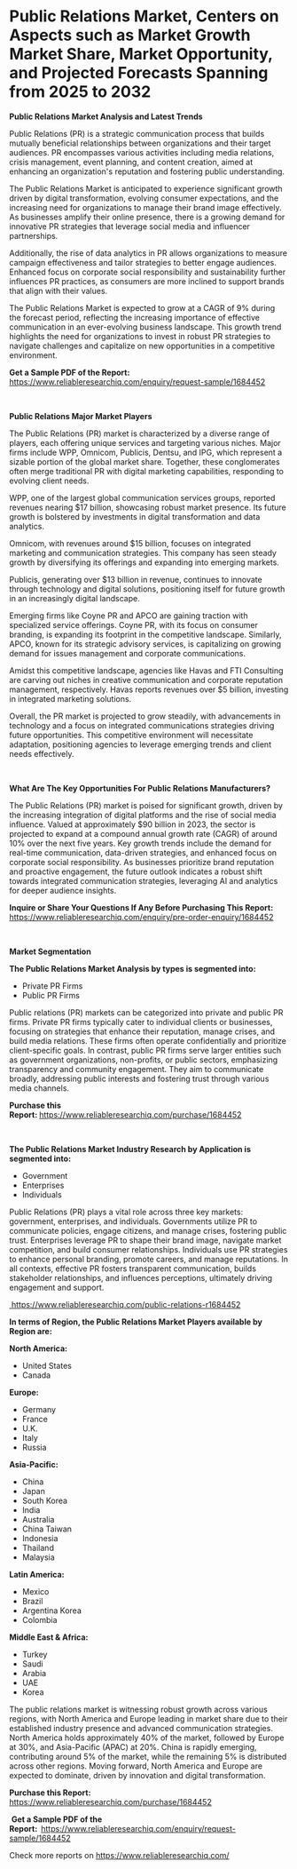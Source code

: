 <p><h1>Public Relations Market, Centers on Aspects such as Market Growth Market Share, Market Opportunity, and Projected Forecasts Spanning from 2025 to 2032</h1></p><p><strong>Public Relations Market Analysis and Latest Trends</strong></p>
<p><p>Public Relations (PR) is a strategic communication process that builds mutually beneficial relationships between organizations and their target audiences. PR encompasses various activities including media relations, crisis management, event planning, and content creation, aimed at enhancing an organization's reputation and fostering public understanding. </p><p>The Public Relations Market is anticipated to experience significant growth driven by digital transformation, evolving consumer expectations, and the increasing need for organizations to manage their brand image effectively. As businesses amplify their online presence, there is a growing demand for innovative PR strategies that leverage social media and influencer partnerships. </p><p>Additionally, the rise of data analytics in PR allows organizations to measure campaign effectiveness and tailor strategies to better engage audiences. Enhanced focus on corporate social responsibility and sustainability further influences PR practices, as consumers are more inclined to support brands that align with their values.</p><p>The Public Relations Market is expected to grow at a CAGR of 9% during the forecast period, reflecting the increasing importance of effective communication in an ever-evolving business landscape. This growth trend highlights the need for organizations to invest in robust PR strategies to navigate challenges and capitalize on new opportunities in a competitive environment.</p></p>
<p><strong>Get a Sample PDF of the Report:&nbsp;</strong> <a href="https://www.reliableresearchiq.com/enquiry/request-sample/1684452?utm_campaign=2302&utm_medium=2&utm_source=Github&utm_content=ia&utm_term=10032025&utm_id=public-relations">https://www.reliableresearchiq.com/enquiry/request-sample/1684452</a></p>
<p>&nbsp;</p>
<p><strong>Public Relations Major Market Players</strong></p>
<p><p>The Public Relations (PR) market is characterized by a diverse range of players, each offering unique services and targeting various niches. Major firms include WPP, Omnicom, Publicis, Dentsu, and IPG, which represent a sizable portion of the global market share. Together, these conglomerates often merge traditional PR with digital marketing capabilities, responding to evolving client needs.</p><p>WPP, one of the largest global communication services groups, reported revenues nearing $17 billion, showcasing robust market presence. Its future growth is bolstered by investments in digital transformation and data analytics.</p><p>Omnicom, with revenues around $15 billion, focuses on integrated marketing and communication strategies. This company has seen steady growth by diversifying its offerings and expanding into emerging markets.</p><p>Publicis, generating over $13 billion in revenue, continues to innovate through technology and digital solutions, positioning itself for future growth in an increasingly digital landscape.</p><p>Emerging firms like Coyne PR and APCO are gaining traction with specialized service offerings. Coyne PR, with its focus on consumer branding, is expanding its footprint in the competitive landscape. Similarly, APCO, known for its strategic advisory services, is capitalizing on growing demand for issues management and corporate communications.</p><p>Amidst this competitive landscape, agencies like Havas and FTI Consulting are carving out niches in creative communication and corporate reputation management, respectively. Havas reports revenues over $5 billion, investing in integrated marketing solutions. </p><p>Overall, the PR market is projected to grow steadily, with advancements in technology and a focus on integrated communications strategies driving future opportunities. This competitive environment will necessitate adaptation, positioning agencies to leverage emerging trends and client needs effectively.</p></p>
<p>&nbsp;</p>
<p><strong>What Are The Key Opportunities For Public Relations Manufacturers?</strong></p>
<p><p>The Public Relations (PR) market is poised for significant growth, driven by the increasing integration of digital platforms and the rise of social media influence. Valued at approximately $90 billion in 2023, the sector is projected to expand at a compound annual growth rate (CAGR) of around 10% over the next five years. Key growth trends include the demand for real-time communication, data-driven strategies, and enhanced focus on corporate social responsibility. As businesses prioritize brand reputation and proactive engagement, the future outlook indicates a robust shift towards integrated communication strategies, leveraging AI and analytics for deeper audience insights.</p></p>
<p><strong>Inquire or Share Your Questions If Any Before Purchasing This Report:</strong> <a href="https://www.reliableresearchiq.com/enquiry/pre-order-enquiry/1684452?utm_campaign=2302&utm_medium=2&utm_source=Github&utm_content=ia&utm_term=10032025&utm_id=public-relations">https://www.reliableresearchiq.com/enquiry/pre-order-enquiry/1684452</a></p>
<p>&nbsp;</p>
<p><strong>Market Segmentation</strong></p>
<p><strong>The Public Relations Market Analysis by types is segmented into:</strong></p>
<p><ul><li>Private PR Firms</li><li>Public PR Firms</li></ul></p>
<p><p>Public relations (PR) markets can be categorized into private and public PR firms. Private PR firms typically cater to individual clients or businesses, focusing on strategies that enhance their reputation, manage crises, and build media relations. These firms often operate confidentially and prioritize client-specific goals. In contrast, public PR firms serve larger entities such as government organizations, non-profits, or public sectors, emphasizing transparency and community engagement. They aim to communicate broadly, addressing public interests and fostering trust through various media channels.</p></p>
<p><strong>Purchase this Report:&nbsp;</strong><a href="https://www.reliableresearchiq.com/purchase/1684452?utm_campaign=2302&utm_medium=2&utm_source=Github&utm_content=ia&utm_term=10032025&utm_id=public-relations">https://www.reliableresearchiq.com/purchase/1684452</a></p>
<p>&nbsp;</p>
<p><strong>The Public Relations Market Industry Research by Application is segmented into:</strong></p>
<p><ul><li>Government</li><li>Enterprises</li><li>Individuals</li></ul></p>
<p><p>Public Relations (PR) plays a vital role across three key markets: government, enterprises, and individuals. Governments utilize PR to communicate policies, engage citizens, and manage crises, fostering public trust. Enterprises leverage PR to shape their brand image, navigate market competition, and build consumer relationships. Individuals use PR strategies to enhance personal branding, promote careers, and manage reputations. In all contexts, effective PR fosters transparent communication, builds stakeholder relationships, and influences perceptions, ultimately driving engagement and support.</p></p>
<p><a href="https://www.reliableresearchiq.com/public-relations-r1684452?utm_campaign=2302&utm_medium=2&utm_source=Github&utm_content=ia&utm_term=10032025&utm_id=public-relations">&nbsp;https://www.reliableresearchiq.com/public-relations-r1684452</a></p>
<p><strong>In terms of Region, the Public Relations Market Players available by Region are:</strong></p>
<p>
    <p> <strong> North America: </strong>
        <ul>
            <li>United States</li>
            <li>Canada</li>
        </ul>
        </p> 
    <p> <strong> Europe: </strong>
        <ul>
            <li>Germany</li>
            <li>France</li>
            <li>U.K.</li>
            <li>Italy</li>
            <li>Russia</li>
        </ul>
        </p> 
    <p> <strong> Asia-Pacific: </strong>
        <ul>
            <li>China</li>
            <li>Japan</li>
            <li>South Korea</li>
            <li>India</li>
            <li>Australia</li>
            <li>China Taiwan</li>
            <li>Indonesia</li>
            <li>Thailand</li>
            <li>Malaysia</li>
        </ul>
        </p> 
    <p> <strong> Latin America: </strong>
        <ul>
            <li>Mexico</li>
            <li>Brazil</li>
            <li>Argentina Korea</li>
            <li>Colombia</li>
        </ul>
        </p> 
    <p> <strong> Middle East & Africa: </strong>
        <ul>
            <li>Turkey</li>
            <li>Saudi</li>
            <li>Arabia</li>
            <li>UAE</li>
            <li>Korea</li>
        </ul>
    </p>
    </p>
<p><p>The public relations market is witnessing robust growth across various regions, with North America and Europe leading in market share due to their established industry presence and advanced communication strategies. North America holds approximately 40% of the market, followed by Europe at 30%, and Asia-Pacific (APAC) at 20%. China is rapidly emerging, contributing around 5% of the market, while the remaining 5% is distributed across other regions. Moving forward, North America and Europe are expected to dominate, driven by innovation and digital transformation.</p></p>
<p><strong>Purchase this Report: </strong><a href="https://www.reliableresearchiq.com/purchase/1684452?utm_campaign=2302&utm_medium=2&utm_source=Github&utm_content=ia&utm_term=10032025&utm_id=public-relations">https://www.reliableresearchiq.com/purchase/1684452</a></p>
<p>&nbsp;<strong>Get a Sample PDF of the Report:&nbsp;&nbsp;</strong><a href="https://www.reliableresearchiq.com/enquiry/request-sample/1684452?utm_campaign=2302&utm_medium=2&utm_source=Github&utm_content=ia&utm_term=10032025&utm_id=public-relations">https://www.reliableresearchiq.com/enquiry/request-sample/1684452</a></p>
<p><strong></strong></p>
<p>Check more reports on <a href="https://www.reliableresearchiq.com/?utm_campaign=2302&utm_medium=2&utm_source=Github&utm_content=ia&utm_term=10032025&utm_id=public-relations">https://www.reliableresearchiq.com/</a></p>
